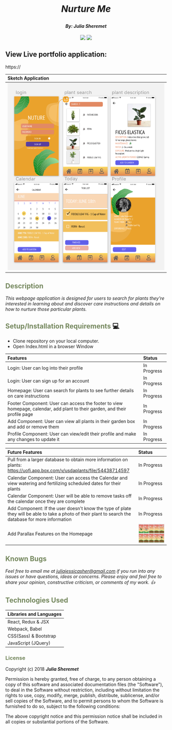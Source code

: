 # _<p align="center">Nurture Me</p>_

#### _**<p align="center">By: Julia Sheremet</p>**_

<p align="center">  
<a href="https://opensource.org/licenses/MIT"><img src="https://img.shields.io/badge/license-MIT-blue.svg"></a>
<a href="https://github.com/RichardLitt/standard-readme"><img src="https://img.shields.io/badge/readme%20style-standard-brightgreen.svg?style=flat-square"></a>
</p>

## View Live portfolio application:
https://

| Sketch Application |
| :------- |
| ![Sketch Design for Nurture](src/img/sketch.png) |


## <span style="color:#74875d;">Description</span>

_This webpage application is designed for users to search for plants they're interested in learning about and discover care instructions and details on how to nurture those particular plants._

## <span style="color:#74875d;">Setup/Installation Requirements</span> :computer:

* Clone repository on your local computer.
* Open Index.html in a browser Window

| Features | Status |
|:----------|:----------|
| Login: User can log into their profile | In Progress |
| Login: User can sign up for an account | In Progress |  
| Homepage: User can search for plants to see further details on care instructions | In Progress |
| Footer Component: User can access the footer to view homepage, calendar, add plant to their garden, and their profile page | In Progress |
| Add Component: User can view all plants in their garden box and add or remove them | In Progress |
| Profile Component: User can view/edit their profile and make any changes to update it | In Progress |

| Future Features | Status |
|:----------|:----------|
| Pull from a larger database to obtain more information on plants: https://uofi.app.box.com/v/usdaplants/file/54438714597 | In Progress |
| Calendar Component: User can access the Calendar and view watering and fertilizing scheduled dates for their plants | In Progress |
| Calendar Component: User will be able to remove tasks off the calendar once they are complete | In Progress |
| Add Component: If the user doesn't know the type of plate they will be able to take a photo of their plant to search the database for more information | In Progress |
| Add Parallax Features on the Homepage | ![Screenshot of Sketch Parallax Design](src/img/sketchParallax.png) |


## <span style="color:#74875d;">Known Bugs</span>

_Feel free to email me at [juliajessicasher@gmail.com](mailto:juliajessicasher@gmail.com) if you run into any issues or have questions, ideas or concerns. Please enjoy and feel free to share your opinion, constructive criticism, or comments of my work. :+1:_

## <span style="color:#74875d;">Technologies Used</span>

| Libraries and Languages |
| :------------ |
| React, Redux & JSX |
| Webpack, Babel |
| CSS(Sass) & Bootstrap |
| JavaScript (JQuery) |

### <span style="color:#74875d;">License</span>

Copyright (c) 2018 ****_Julia Sheremet_****

Permission is hereby granted, free of charge, to any person obtaining a copy of this software and associated documentation files (the "Software"), to deal in the Software without restriction, including without limitation the rights to use, copy, modify, merge, publish, distribute, sublicense, and/or sell copies of the Software, and to permit persons to whom the Software is furnished to do so, subject to the following conditions:

The above copyright notice and this permission notice shall be included in all copies or substantial portions of the Software.
